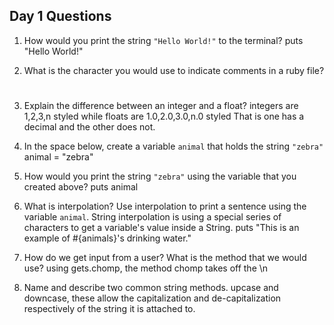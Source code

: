 ## Day 1 Questions

1. How would you print the string `"Hello World!"` to the terminal?
puts "Hello World!"

2. What is the character you would use to indicate comments in a ruby file?
#

3. Explain the difference between an integer and a float?
integers are 1,2,3,n styled while floats are 1.0,2.0,3.0,n.0 styled
That is one has a decimal and the other does not.

4. In the space below, create a variable `animal` that holds the string `"zebra"`
animal = "zebra"

5. How would you print the string `"zebra"` using the variable that you created above?
puts animal

6. What is interpolation? Use interpolation to print a sentence using the variable `animal`.
String interpolation is using a special series of characters to get a variable's value inside a String.
puts "This is an example of #{animals}'s drinking water."

7. How do we get input from a user? What is the method that we would use?
using gets.chomp, the method chomp takes off the \n
8. Name and describe two common string methods.
upcase and downcase, these allow the capitalization and de-capitalization
respectively of the string it is attached to.
